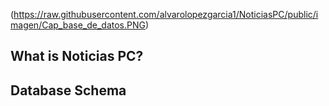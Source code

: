 (https://raw.githubusercontent.com/alvarolopezgarcia1/NoticiasPC/public/imagen/Cap_base_de_datos.PNG)
<p align="center">

##  What is Noticias PC?

##  Database Schema
